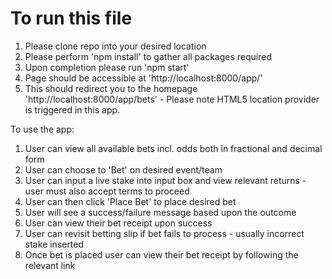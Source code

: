 # To run this file
1. Please clone repo into your desired location
2. Please perform 'npm install' to gather all packages required
3. Upon completion please run 'npm start'
4. Page should be accessible at 'http://localhost:8000/app/'
5. This should redirect you to the homepage 'http://localhost:8000/app/bets' - Please note HTML5 location provider is triggered in this app.


To use the app:

1. User can view all available bets incl. odds both in fractional and decimal form
2. User can choose to 'Bet' on desired event/team
3. User can input a live stake into input box and view relevant returns - user must also accept terms to proceed
4. User can then click 'Place Bet' to place desired bet
5. User will see a success/failure message based upon the outcome
6. User can view their bet receipt upon success
7. User can revisit betting slip if bet fails to process - usually incorrect stake inserted
8. Once bet is placed user can view their bet receipt by following the relevant link
